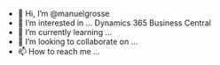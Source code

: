 - 👋 Hi, I’m @manuelgrosse
- 👀 I’m interested in ... Dynamics 365 Business Central
- 🌱 I’m currently learning ...
- 💞️ I’m looking to collaborate on ...
- 📫 How to reach me ...

<!---
manuelgrosse/manuelgrosse is a ✨ special ✨ repository because its `README.md` (this file) appears on your GitHub profile.
You can click the Preview link to take a look at your changes.
--->
